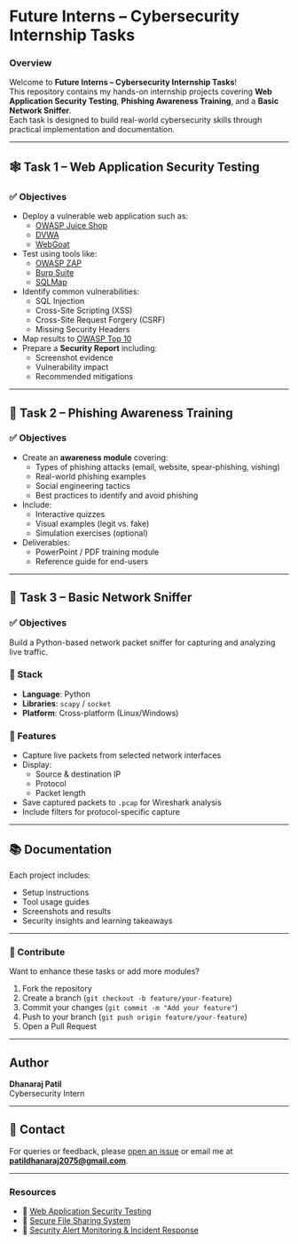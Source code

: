 # **Future Interns – Cybersecurity Internship Tasks**

### **Overview**  
Welcome to **Future Interns – Cybersecurity Internship Tasks**!  
This repository contains my hands-on internship projects covering **Web Application Security Testing**, **Phishing Awareness Training**, and a **Basic Network Sniffer**.  
Each task is designed to build real-world cybersecurity skills through practical implementation and documentation.

---

## 🕸️ Task 1 – Web Application Security Testing

### ✅ Objectives
- Deploy a vulnerable web application such as:  
  - [OWASP Juice Shop](https://owasp.org/www-project-juice-shop/)  
  - [DVWA](http://www.dvwa.co.uk/)  
  - [WebGoat](https://owasp.org/www-project-webgoat/)  
- Test using tools like:
  - [OWASP ZAP](https://owasp.org/www-project-zap/)
  - [Burp Suite](https://portswigger.net/burp)
  - [SQLMap](https://sqlmap.org/)
- Identify common vulnerabilities:
  - SQL Injection
  - Cross-Site Scripting (XSS)
  - Cross-Site Request Forgery (CSRF)
  - Missing Security Headers
- Map results to [OWASP Top 10](https://owasp.org/www-project-top-ten/)
- Prepare a **Security Report** including:
  - Screenshot evidence
  - Vulnerability impact
  - Recommended mitigations

---

## 📧 Task 2 – Phishing Awareness Training

### ✅ Objectives
- Create an **awareness module** covering:
  - Types of phishing attacks (email, website, spear-phishing, vishing)
  - Real-world phishing examples
  - Social engineering tactics
  - Best practices to identify and avoid phishing
- Include:
  - Interactive quizzes
  - Visual examples (legit vs. fake)
  - Simulation exercises (optional)
- Deliverables:
  - PowerPoint / PDF training module
  - Reference guide for end-users

---

## 📡 Task 3 – Basic Network Sniffer

### ✅ Objectives
Build a Python-based network packet sniffer for capturing and analyzing live traffic.

### 🧱 Stack
- **Language**: Python  
- **Libraries**: `scapy` / `socket`  
- **Platform**: Cross-platform (Linux/Windows)

### 🧩 Features
- Capture live packets from selected network interfaces
- Display:
  - Source & destination IP
  - Protocol
  - Packet length
- Save captured packets to `.pcap` for Wireshark analysis
- Include filters for protocol-specific capture

---

## 📚 Documentation

Each project includes:
- Setup instructions
- Tool usage guides
- Screenshots and results
- Security insights and learning takeaways

---

### 🤝 Contribute
Want to enhance these tasks or add more modules?  
1. Fork the repository  
2. Create a branch (`git checkout -b feature/your-feature`)  
3. Commit your changes (`git commit -m "Add your feature"`)  
4. Push to your branch (`git push origin feature/your-feature`)  
5. Open a Pull Request  

---

## Author

**Dhanaraj Patil**  
Cybersecurity Intern  

---

## 📧 Contact

For queries or feedback, please [open an issue](https://github.com/dhanaraj1922/Future_Interns_Internship_Tasks/issues) or email me at **patildhanaraj2075@gmail.com**.

---

### **Resources**
- 🔗 [Web Application Security Testing](https://github.com/dhanaraj1922/Future_Interns_Internship_Tasks/blob/master/Future_Interns-%20Web%20Application%20Security%20Testing/FUTURE_CS_01.pdf)  
- 🔗 [Secure File Sharing System](https://github.com/dhanaraj1922/Future_Interns_Internship_Tasks/blob/master/Future_Interns-Secure%20File%20Sharing%20System/FUTURE_CS_03.pdf)  
- 🔗 [Security Alert Monitoring & Incident Response](https://github.com/dhanaraj1922/Future_Interns_Internship_Tasks/blob/master/Future_Interns-Security%20Alert%20Monitoring%20%26%20Incident%20Response/FUTURE_CS_02.pdf)  

